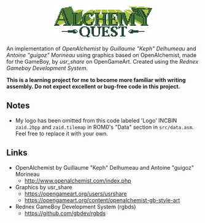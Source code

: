 <div align="center">
  <img src="https://github.com/ZaidMade/AlchemyQuest/raw/master/logo.png" alt="AlchemyQuest" title="AlchemyQuest">
</div>


An implementation of *OpenAlchemist* by *Guillaume "Keph" Delhumeau* and
*Antoine "guigoz" Morineau* using graphics based on OpenAlchemist, made for the
GameBoy, by *usr_share* on OpenGameArt. Created using the *Rednex Gameboy
Development System*.


__This is a learning project for me to become more familiar with writing
assembly. Do not expect excellent or bug-free code in this project.__


## Notes
* My logo has been omitted from this code labeled 'Logo' INCBIN `zaid.2bpp` and
`zaid.tilemap` in ROM0's "Data" section in `src/data.asm`.
Feel free to replace it with your own.

## Links
* OpenAlchemist by Guillaume "Keph" Delhumeau and Antoine "guigoz" Morineau
  - http://www.openalchemist.com/index.php
* Graphics by usr_share
  - https://opengameart.org/users/usrshare
  - https://opengameart.org/content/openalchemist-gb-style-art
* Rednex GameBoy Development System (rgbds)
  - https://github.com/gbdev/rgbds
